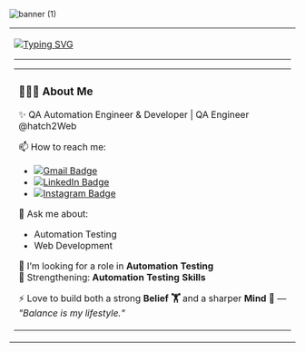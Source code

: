 ![banner (1)](https://github.com/user-attachments/assets/80588ced-e2e6-4c85-acd5-312f9be65845)
<div align="center">
  <table>
    <tr>
      <td width="60%">
        
<!-- Typing Animation -->
[![Typing SVG](https://readme-typing-svg.herokuapp.com?font=Fira+Code&pause=1000&color=00F79C&width=435&lines=Hi+👋,+I'm+Satish+Kumar+QA+Automation+%7C%26)](https://git.io/typing-svg)

---

<div align="center">
  <table>
    <tr>
      <!-- Left Side -->
      <td width="60%" valign="top">
        
### 👨🏻‍💻 About Me  

✨ QA Automation Engineer & Developer | QA Engineer @hatch2Web   

📫 How to reach me:  
- [![Gmail Badge](https://img.shields.io/badge/-Email-D14836?style=for-the-badge&logo=gmail&logoColor=white)](mailto:satishkumar7up@gmail.com)
- [![LinkedIn Badge](https://img.shields.io/badge/-LinkedIn-blue?style=for-the-badge&logo=linkedin&logoColor=white)](https://www.linkedin.com/in/kumarsatiish/)   
- [![Instagram Badge](https://img.shields.io/badge/-Instagram-E4405F?style=for-the-badge&logo=instagram&logoColor=white)](https://instagram.com/07__satish_K)  


💬 Ask me about:  
- Automation Testing 
- Web Development  

👯 I’m looking for a role in **Automation Testing**   
🥅 Strengthening: **Automation Testing Skills**  

⚡ Love to build both a strong **Belief 🏋️** and a sharper **Mind 🧠** —  
*"Balance is my lifestyle."*  
  </table>
</div>

